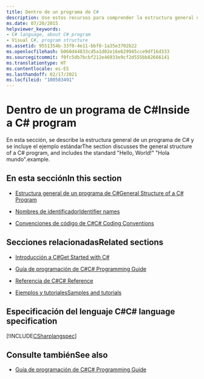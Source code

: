 ```yaml
---
title: Dentro de un programa de C#
description: Use estos recursos para comprender la estructura general de un programa en C#, incluido el ejemplo estándar "Hola mundo".
ms.date: 07/20/2015
helpviewer_keywords:
- C# language, about C# program
- Visual C#, program structure
ms.assetid: 9551354b-33f0-4e11-bbf0-1a35e3702b22
ms.openlocfilehash: b060d44833cd5a1d02e16e629945cce9df16d333
ms.sourcegitcommit: f0fc5db7bcbf212e46933e9cf2d555bb82666141
ms.translationtype: HT
ms.contentlocale: es-ES
ms.lasthandoff: 02/17/2021
ms.locfileid: "100583491"
---
```

# <a name="inside-a-c-program"></a><span data-ttu-id="c1fa3-103">Dentro de un programa de C#</span><span class="sxs-lookup"><span data-stu-id="c1fa3-103">Inside a C# program</span></span>

<span data-ttu-id="c1fa3-104">En esta sección, se describe la estructura general de un programa de C# y se incluye el ejemplo estándar</span><span class="sxs-lookup"><span data-stu-id="c1fa3-104">The section discusses the general structure of a C# program, and includes the standard "Hello, World!"</span></span> <span data-ttu-id="c1fa3-105">"Hola mundo".</span><span class="sxs-lookup"><span data-stu-id="c1fa3-105">example.</span></span>

## <a name="in-this-section"></a><span data-ttu-id="c1fa3-106">En esta sección</span><span class="sxs-lookup"><span data-stu-id="c1fa3-106">In this section</span></span>

- [<span data-ttu-id="c1fa3-107">Estructura general de un programa de C#</span><span class="sxs-lookup"><span data-stu-id="c1fa3-107">General Structure of a C# Program</span></span>](general-structure-of-a-csharp-program.md)

- [<span data-ttu-id="c1fa3-108">Nombres de identificador</span><span class="sxs-lookup"><span data-stu-id="c1fa3-108">Identifier names</span></span>](identifier-names.md)

- [<span data-ttu-id="c1fa3-109">Convenciones de código de C#</span><span class="sxs-lookup"><span data-stu-id="c1fa3-109">C# Coding Conventions</span></span>](coding-conventions.md)

## <a name="related-sections"></a><span data-ttu-id="c1fa3-110">Secciones relacionadas</span><span class="sxs-lookup"><span data-stu-id="c1fa3-110">Related sections</span></span>

- [<span data-ttu-id="c1fa3-111">Introducción a C#</span><span class="sxs-lookup"><span data-stu-id="c1fa3-111">Get Started with C#</span></span>](../../tour-of-csharp/index.md)

- [<span data-ttu-id="c1fa3-112">Guía de programación de C#</span><span class="sxs-lookup"><span data-stu-id="c1fa3-112">C# Programming Guide</span></span>](../index.md)

- [<span data-ttu-id="c1fa3-113">Referencia de C#</span><span class="sxs-lookup"><span data-stu-id="c1fa3-113">C# Reference</span></span>](../../language-reference/index.md)

- [<span data-ttu-id="c1fa3-114">Ejemplos y tutoriales</span><span class="sxs-lookup"><span data-stu-id="c1fa3-114">Samples and tutorials</span></span>](../../../samples-and-tutorials/index.md)

## <a name="c-language-specification"></a><span data-ttu-id="c1fa3-115">Especificación del lenguaje C#</span><span class="sxs-lookup"><span data-stu-id="c1fa3-115">C# language specification</span></span>

[!INCLUDE[CSharplangspec](~/includes/csharplangspec-md.md)]

## <a name="see-also"></a><span data-ttu-id="c1fa3-116">Consulte también</span><span class="sxs-lookup"><span data-stu-id="c1fa3-116">See also</span></span>

- [<span data-ttu-id="c1fa3-117">Guía de programación de C#</span><span class="sxs-lookup"><span data-stu-id="c1fa3-117">C# Programming Guide</span></span>](../index.md)
